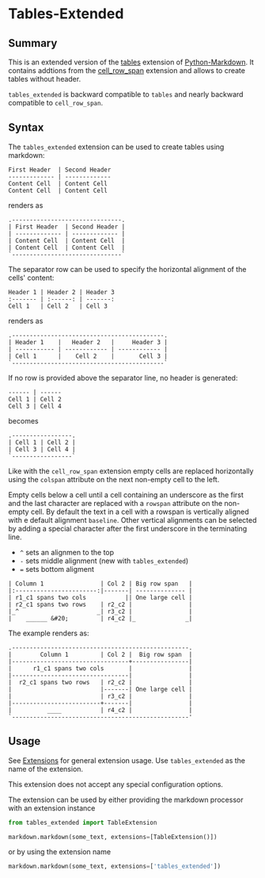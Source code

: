 # Tables-Extended

## Summary

This is an extended version of the [tables](https://python-markdown.github.io/extensions/tables/) extension of [Python-Markdown](https://python-markdown.github.io/). It contains addtions from the [cell_row_span](https://github.com/Neepawa/cell_row_span) extension and allows to create tables without header.

`tables_extended` is backward compatible to `tables` and nearly backward compatible to `cell_row_span`.

## Syntax

The `tables_extended` extension can be used to create tables using markdown:

```text
First Header  | Second Header
------------- | -------------
Content Cell  | Content Cell
Content Cell  | Content Cell
```

renders as

```text
.-------------------------------.
| First Header  | Second Header |
| ------------- | ------------- |
| Content Cell  | Content Cell  |
| Content Cell  | Content Cell  |
`-------------------------------`
```

The separator row can be used to specify the horizontal alignment of the cells' content:

```text
Header 1 | Header 2 | Header 3
:------- | :------: | -------:
Cell 1   | Cell 2   | Cell 3
```

renders as

```text
.-------------------------------------------.
| Header 1    |   Header 2   |     Header 3 |
| ----------- | ------------ | ------------ |
| Cell 1      |    Cell 2    |       Cell 3 |
`-------------------------------------------`
```

If no row is provided above the separator line, no header is generated:

```text
------ | ------
Cell 1 | Cell 2
Cell 3 | Cell 4
```

becomes

```text
.-----------------.
| Cell 1 | Cell 2 |
| Cell 3 | Cell 4 |
`-----------------`
```

Like with the `cell_row_span` extension empty cells are replaced horizontally using the `colspan` attribute on the next non-empty cell to the left.

Empty cells below a cell until a cell containing an underscore as the first and the last character are replaced with a `rowspan` attribute on the non-empty cell. By default the text in a cell with a rowspan is vertically aligned with e default alignment `baseline`. Other vertical alignments can be selected by adding a special character after the first underscore in the terminating line.

* `^` sets an alignmen to the top
* `-` sets middle alignment (new with `tables_extended`)
* `=` sets bottom aligment

```text
| Column 1                | Col 2 | Big row span   |
|:-----------------------:|-------| -------------- |
| r1_c1 spans two cols           || One large cell |
| r2_c1 spans two rows    | r2_c2 |                |
|_^                      _| r3_c2 |                |
|    ______ &#20;         | r4_c2 |_              _|
```

The example renders as:

```text
.--------------------------------------------------.
|        Column 1         | Col 2 |  Big row span  |
|---------------------------------+----------------|
|      r1_c1 spans two cols       |                |
|---------------------------------|                |
|  r2_c1 spans two rows   | r2_c2 |                |
|                         |-------| One large cell |
|                         | r3_c2 |                |
|-------------------------+-------|                |
|          ____           | r4_c2 |                |
`--------------------------------------------------'
```

## Usage

See [Extensions](https://python-markdown.github.io/extensions/) for general extension usage. Use `tables_extended`
as the name of the extension.

This extension does not accept any special configuration options.

The extension can be used by either providing the markdown processor with an extension instance
```python
from tables_extended import TableExtension

markdown.markdown(some_text, extensions=[TableExtension()])
```
or by using the extension name
```python
markdown.markdown(some_text, extensions=['tables_extended'])
```
